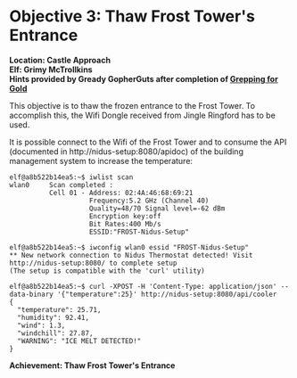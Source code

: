 
# Objective 3: Thaw Frost Tower's Entrance
**Location: Castle Approach**  
**Elf: Grimy McTrollkins**  
**Hints provided by Gready GopherGuts after completion of [Grepping for Gold](https://github.com/joergschwarzwaelder/hhc2021/blob/master/Additional/Grepping%20for%20Gold.md)**

This objective is to thaw the frozen entrance to the Frost Tower.
To accomplish this, the Wifi Dongle received from Jingle Ringford has to be used.

It is possible connect to the Wifi of the Frost Tower and to consume the API (documented in http://nidus-setup:8080/apidoc) of the building management system to increase the temperature:
```
elf@a8b522b14ea5:~$ iwlist scan
wlan0     Scan completed :
          Cell 01 - Address: 02:4A:46:68:69:21
                    Frequency:5.2 GHz (Channel 40)
                    Quality=48/70 Signal level=-62 dBm
                    Encryption key:off
                    Bit Rates:400 Mb/s
                    ESSID:"FROST-Nidus-Setup"
 
elf@a8b522b14ea5:~$ iwconfig wlan0 essid "FROST-Nidus-Setup"
** New network connection to Nidus Thermostat detected! Visit http://nidus-setup:8080/ to complete setup
(The setup is compatible with the 'curl' utility)

elf@a8b522b14ea5:~$ curl -XPOST -H 'Content-Type: application/json' --data-binary '{"temperature":25}' http://nidus-setup:8080/api/cooler
{
  "temperature": 25.71,
  "humidity": 92.41,
  "wind": 1.3,
  "windchill": 27.87,
  "WARNING": "ICE MELT DETECTED!"
}
```

**Achievement: Thaw Frost Tower's Entrance**
